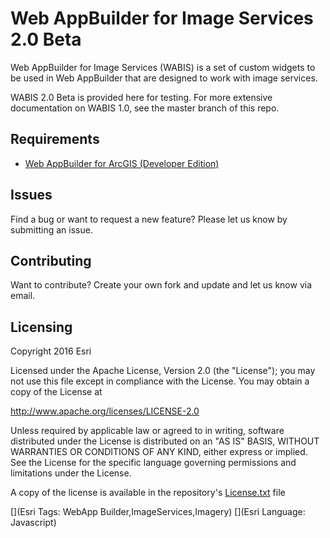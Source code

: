 # Web AppBuilder for Image Services 2.0 Beta

Web AppBuilder for Image Services (WABIS) is a set of custom widgets to be used in Web AppBuilder that are designed to work with image services. 

WABIS 2.0 Beta is provided here for testing. For more extensive documentation on WABIS 1.0, see the master branch of this repo. 

## Requirements

* [Web AppBuilder for ArcGIS (Developer Edition)](https://developers.arcgis.com/web-appbuilder/)

## Issues

Find a bug or want to request a new feature?  Please let us know by submitting an issue.

## Contributing

Want to contribute? Create your own fork and update and let us know via email.  

## Licensing
Copyright 2016 Esri

Licensed under the Apache License, Version 2.0 (the "License");
you may not use this file except in compliance with the License.
You may obtain a copy of the License at

   http://www.apache.org/licenses/LICENSE-2.0

Unless required by applicable law or agreed to in writing, software
distributed under the License is distributed on an "AS IS" BASIS,
WITHOUT WARRANTIES OR CONDITIONS OF ANY KIND, either express or implied.
See the License for the specific language governing permissions and
limitations under the License.

A copy of the license is available in the repository's [License.txt](License.txt?raw=true) file

[](Esri Tags: WebApp Builder,ImageServices,Imagery)
[](Esri Language: Javascript)
